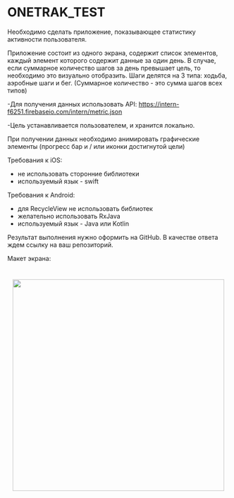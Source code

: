 # ONETRAK_TEST

Необходимо сделать приложение, показывающее статистику активности пользователя.

Приложение состоит из одного экрана, содержит список элементов, каждый элемент которого содержит данные за один день. В случае, если суммарное количество шагов за день превышает цель, то необходимо это визуально отобразить.
Шаги делятся на 3 типа: ходьба, аэробные шаги и бег. (Суммарное количество - это сумма шагов всех типов)

-Для получения данных использовать API: https://intern-f6251.firebaseio.com/intern/metric.json

-Цель устанавливается пользователем, и хранится локально.

При получении данных необходимо анимировать графические элементы (прогресс бар и / или иконки достигнутой цели)

Требования к iOS:
- не использовать сторонние библиотеки
- используемый язык - swift

Требования к Android:
- для RecycleView не использовать библиотек
- желательно использовать RxJava
- используемый язык - Java или Kotlin

Результат выполнения нужно оформить на GitHub. В качестве ответа ждем ссылку на ваш репозиторий.

Макет экрана:
#
<p align="center">
  <img src="https://s3.eu-central-1.amazonaws.com/onetrak/static/ios_test_task/canvas2.png" width="480">
</p>


